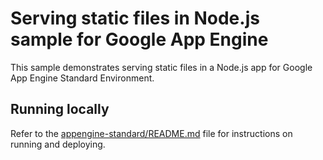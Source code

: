 # Serving static files in Node.js sample for Google App Engine

This sample demonstrates serving static files in a Node.js app for Google App
Engine Standard Environment.

## Running locally

Refer to the [appengine-standard/README.md](../README.md) file for instructions on
running and deploying.
